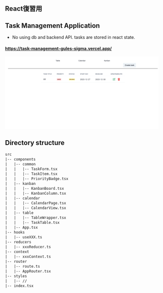 ## React復習用
## Task Management Application
* No using db and backend API. tasks are stored in react state.

#### https://task-management-gules-sigma.vercel.app/
![img.png](img.png)
## Directory structure
```
src
|-- components
|   |-- common
|   |   |-- TaskForm.tsx
|   |   |-- TaskItem.tsx
|   |   |-- PriorityBadge.tsx
|   |-- kanban
|   |   |-- KanbanBoard.tsx
|   |   |-- KanbanColumn.tsx
|   |-- calendar
|   |   |-- CalendarPage.tsx
|   |   |-- CalendarView.tsx
|   |-- table
|   |   |-- TableWrapper.tsx
|   |   |-- TaskTable.tsx
|   |-- App.tsx
|-- hooks
|   |-- useXXX.ts
|-- reducers
|   |-- xxxReducer.ts
|-- context
|   |-- xxxContext.ts
|-- router
|   |-- route.ts
|   |-- AppRouter.tsx
|-- styles
|   |-- // 
|-- index.tsx

```

